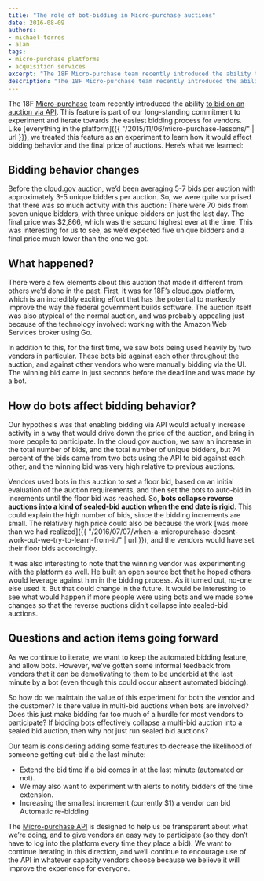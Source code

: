 ```yaml
---
title: "The role of bot-bidding in Micro-purchase auctions"
date: 2016-08-09
authors:
- michael-torres
- alan
tags:
- micro-purchase platforms
- acquisition services
excerpt: "The 18F Micro-purchase team recently introduced the ability to bid on an auction via API. This feature is part of our long-standing commitment to experiment and iterate towards the easiest bidding process for vendors. Like everything in the platform, we treated this feature as an experiment to learn how it would affect bidding behavior and the final price of auctions. Here’s what we learned."
description: "The 18F Micro-purchase team recently introduced the ability to bid on an auction via API. This feature is part of our long-standing commitment to experiment and iterate towards the easiest bidding process for vendors. Like everything in the platform, we treated this feature as an experiment to learn how it would affect bidding behavior and the final price of auctions. Here’s what we learned."
---
```


The 18F [Micro-purchase](http://micropurchase.18f.gov) team recently  introduced the ability [to bid on an auction via API](https://pages.18f.gov/micropurchase-api-docs/api-reference/). This feature is part of our long-standing commitment to experiment and iterate towards the easiest bidding process for vendors. Like [everything in the platform]({{ "/2015/11/06/micro-purchase-lessons/" | url }}), we treated this feature as an experiment to learn how it would affect bidding behavior and the final price of auctions. Here’s what we learned:

## Bidding behavior changes

Before the [cloud.gov auction](https://micropurchase.18f.gov/auctions/24), we’d been averaging 5-7 bids per auction with approximately 3-5 unique bidders per auction. So, we were quite surprised that there was so much activity with this auction: There were 70 bids from seven unique bidders, with three unique bidders on just the last day. The final price was $2,866, which was the second highest ever at the time. This was interesting for us to see, as we’d expected five unique bidders and a final price much lower than the one we got.

## What happened?

There were a few elements about this auction that made it different from others we’d done in the past. First, it was for [18F’s cloud.gov platform](https://cloud.gov/), which is an incredibly exciting effort that has the potential to markedly improve the way the federal government builds software. The auction itself was also atypical of the normal auction, and was probably appealing just because of the technology involved: working with the Amazon Web Services broker using Go.  

In addition to this, for the first time, we saw bots being used heavily by two vendors in particular. These bots bid against each other throughout the auction, and against other vendors who were manually bidding via the UI. The winning bid came in just seconds before the deadline and was made by a bot.

## How do bots affect bidding behavior?

Our hypothesis was that enabling bidding via API would actually increase activity in a way that would drive down the price of the auction, and bring in more people to participate. In the cloud.gov auction, we saw an increase in the total number of bids, and the total number of unique bidders, but 74 percent of the bids came from two bots using the API to bid against each other, and the winning bid was very high relative to previous auctions.

Vendors used bots in this auction to set a floor bid, based on an initial evaluation of the auction requirements, and then set the bots to auto-bid in increments until the floor bid was reached. So, **bots collapse reverse auctions into a kind of sealed-bid auction when the end date is rigid**. This could explain the high number of bids, since the bidding increments are small. The relatively high price could also be because the work [was more than we had realized]({{ "/2016/07/07/when-a-micropurchase-doesnt-work-out-we-try-to-learn-from-it/" | url }}), and the vendors would have set their floor bids accordingly.

It was also interesting to note that the winning vendor was experimenting with the platform as well. He built an open source bot that he hoped others would leverage against him in the bidding process. As it turned out, no-one else used it. But that could change in the future. It would be interesting to see what would happen if more people were using bots and we made some changes so that the reverse auctions didn’t collapse into sealed-bid auctions.

## Questions and action items going forward

As we continue to iterate, we want to keep the automated bidding feature, and allow bots. However, we’ve gotten some informal feedback from vendors that it can be demotivating to them to be underbid at the last minute by a bot (even though this could occur absent automated bidding).

So how do we maintain the value of this experiment for both the vendor and the customer? Is there value in multi-bid auctions when bots are involved? Does this just make bidding far too much of a hurdle for most vendors to participate? If bidding bots effectively collapse a multi-bid auction into a sealed bid auction, then why not just run sealed bid auctions?

Our team is considering adding some features to decrease the likelihood of someone getting out-bid a the last minute:

- Extend the bid time if a bid comes in at the last minute (automated or not).
- We may also want to experiment with alerts to notify bidders of the time extension.
- Increasing the smallest increment (currently $1) a vendor can bid
Automatic re-bidding

The [Micro-purchase API](https://pages.18f.gov/micropurchase-api-docs/) is designed to help us be transparent about what we’re doing, and to give vendors an easy way to participate (so they don’t have to log into the platform every time they place a bid). We want to continue iterating in this direction, and we’ll continue to encourage use of the API in whatever capacity vendors choose because we believe it will improve the experience for everyone.
